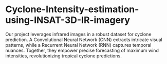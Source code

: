 # Cyclone-Intensity-estimation-using-INSAT-3D-IR-imagery
Our project leverages infrared images in a robust dataset for cyclone prediction. A Convolutional Neural Network (CNN) extracts intricate visual patterns, while a Recurrent Neural Network (RNN) captures temporal nuances. Together, they empower precise forecasting of maximum wind intensities, revolutionizing tropical cyclone predictions.
